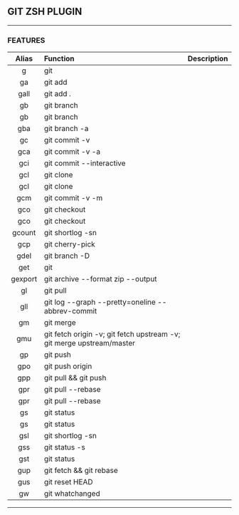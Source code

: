 ## GIT ZSH PLUGIN

---

### FEATURES

| Alias          | Function                                                                       | Description           |
|:--------------:|:-------------------------------------------------------------------------------|----------------------:|
| g    |   git     |
| ga    |   git add     |
| gall    |   git add .     |
| gb    |   git branch     |
| gb    | git branch    |
| gba    |   git branch -a     |
| gc    |   git commit -v     |
| gca    |   git commit -v -a     |
| gci    |   git commit --interactive     |
| gcl    |   git clone     |
| gcl    | git clone    |
| gcm    |   git commit -v -m     |
| gco    |   git checkout     |
| gco   | git checkout   |
| gcount    |   git shortlog -sn     |
| gcp    |   git cherry-pick     |
| gdel    |   git branch -D     |
| get    |   git     |
| gexport    |   git archive --format zip --output     |
| gl    |   git pull     |
| gll    |   git log --graph --pretty=oneline --abbrev-commit     |
| gm    |   git merge     |
| gmu    |   git fetch origin -v; git fetch upstream -v; git merge upstream/master     |
| gp    |   git push     |
| gpo    |   git push origin     |
| gpp    |   git pull && git push     |
| gpr    |   git pull --rebase     |
| gpr | git pull --rebase |
| gs    |   git status     |
| gs    | git status    |
| gsl    |   git shortlog -sn     |
| gss    |   git status -s     |
| gst    |   git status     |
| gup    |   git fetch && git rebase     |
| gus    |   git reset HEAD     |
| gw    |   git whatchanged     |

---
